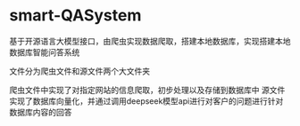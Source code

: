 # smart-QASystem
基于开源语言大模型接口，由爬虫实现数据爬取，搭建本地数据库，实现搭建本地数据库智能问答系统

文件分为爬虫文件和源文件两个大文件夹

爬虫文件中实现了对指定网站的信息爬取，初步处理以及存储到数据库中
源文件实现了数据库向量化，并通过调用deepseek模型api进行对客户的问题进行针对数据库内容的回答
